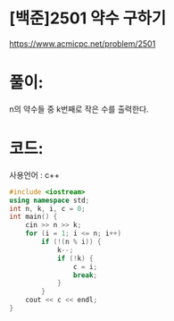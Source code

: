 # [백준]2501 약수 구하기

https://www.acmicpc.net/problem/2501

# 풀이:

n의 약수들 중 k번째로 작은 수를 출력한다.



# **코드:** 

사용언어 : c++
```c++
#include <iostream>
using namespace std;
int n, k, i, c = 0;
int main() {
	cin >> n >> k;
	for (i = 1; i <= n; i++)
		if (!(n % i)) {
			k--;
			if (!k) {
				c = i;
				break;
			}
		}
	cout << c << endl;
}
```

